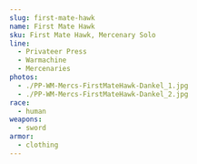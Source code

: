 ```yaml
---
slug: first-mate-hawk
name: First Mate Hawk
sku: First Mate Hawk, Mercenary Solo
line:
  - Privateer Press
  - Warmachine
  - Mercenaries
photos:
  - ./PP-WM-Mercs-FirstMateHawk-Dankel_1.jpg
  - ./PP-WM-Mercs-FirstMateHawk-Dankel_2.jpg
race:
  - human
weapons:
  - sword
armor:
  - clothing
---
```

